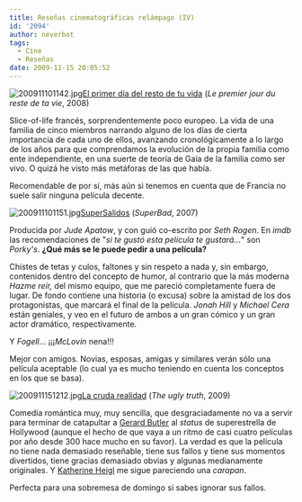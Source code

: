```yaml
---
title: Reseñas cinematográficas relámpago (IV)
id: '2094'
author: neverbot
tags:
  - Cine
  - Reseñas
date: 2009-11-15 20:05:52
---
```


![200911101142.jpg](./200911101142.jpg)[El primer día del resto de tu vida](http://www.imdb.com/title/tt0926759/) (_Le premier jour du reste de ta vie_, 2008)

Slice-of-life francés, sorprendentemente poco europeo. La vida de una familia de cinco miembros narrando alguno de los días de cierta importancia de cada uno de ellos, avanzando cronológicamente a lo largo de los años para que comprendamos la evolución de la propia familia como ente independiente, en una suerte de teoría de Gaia de la familia como ser vivo. O quizá he visto más metáforas de las que había.

Recomendable de por sí, más aún si tenemos en cuenta que de Francia no suele salir ninguna película decente.

![200911101151.jpg](./200911101151.jpg)[SuperSalidos](http://www.imdb.com/title/tt0829482/) (_SuperBad_, 2007)

Producida por _Jude Apatow_, y con guió co-escrito por _Seth Rogen_. En _imdb_ las recomendaciones de "_si te gustó esta película te gustará..._" son _Porky's_. **¿Qué más se le puede pedir a una película?**

Chistes de tetas y culos, faltones y sin respeto a nada y, sin embargo, contenidos dentro del concepto de humor, al contrario que la más moderna _Hazme reír,_ del mismo equipo, que me pareció completamente fuera de lugar. De fondo contiene una historia (o excusa) sobre la amistad de los dos protagonistas, que marcará el final de la película. _Jonah Hill_ y _Michael Cera_ están geniales, y veo en el futuro de ambos a un gran cómico y un gran actor dramático, respectivamente.

Y _Fogell_... ¡¡¡_McLovin_ nena!!!

Mejor con amigos. Novias, esposas, amigas y similares verán sólo una película aceptable (lo cual ya es mucho teniendo en cuenta los conceptos en los que se basa).

![200911151212.jpg](./200911151212.jpg)[La cruda realidad](http://www.imdb.com/title/tt1142988/) (_The ugly truth_, 2009)

Comedia romántica muy, muy sencilla, que desgraciadamente no va a servir para terminar de catapultar a [Gerard Butler](http://www.imdb.com/name/nm0124930/) al _status_ de superestrella de Hollywood (aunque el hecho de que vaya a un ritmo de casi cuatro películas por año desde 300 hace mucho en su favor). La verdad es que la película no tiene nada demasiado reseñable, tiene sus fallos y tiene sus momentos divertidos, tiene gracias demasiado obvias y algunas medianamente originales. Y [Katherine Heigl](http://www.imdb.com/name/nm0001337/) me sigue pareciendo una _carapan_.

Perfecta para una sobremesa de domingo si sabes ignorar sus fallos.